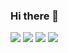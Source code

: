 ### Hi there 👋

![](https://komarev.com/ghpvc/?username=phuongdenpro)
![](https://komarev.com/ghpvc/?username=phuongdenpro&color=green)
![](https://komarev.com/ghpvc/?username=phuongdenpro&style=flat-square)
![](https://komarev.com/ghpvc/?username=phuongdenpro&label=PROFILE+VIEWS)
